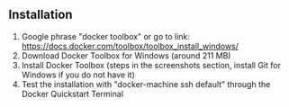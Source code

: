 ## Installation

1. Google phrase "docker toolbox" or go to link: https://docs.docker.com/toolbox/toolbox_install_windows/
2. Download Docker Toolbox for Windows (around 211 MB)
3. Install Docker Toolbox (steps in the screenshots section, install Git for Windows if you do not have it)
4. Test the installation with "docker-machine ssh default" through the Docker Quickstart Terminal